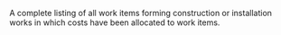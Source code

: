 A complete listing of all work items forming construction or installation works in which costs have been allocated to work items.